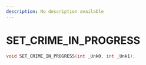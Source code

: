 ```yaml
---
description: No description available 
---
```


# SET_CRIME_IN_PROGRESS

```cpp
void SET_CRIME_IN_PROGRESS(int _Unk0, int _Unk1);
```